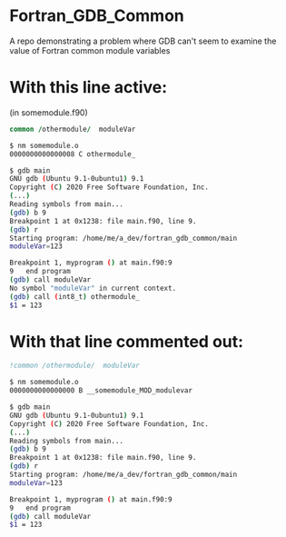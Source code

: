 # Fortran_GDB_Common
A repo demonstrating a problem where GDB can't seem to examine the value of Fortran common module variables

# With this line active:

(in somemodule.f90)

```f90
common /othermodule/  moduleVar
```

```sh
$ nm somemodule.o
0000000000000008 C othermodule_

$ gdb main
GNU gdb (Ubuntu 9.1-0ubuntu1) 9.1
Copyright (C) 2020 Free Software Foundation, Inc.
(...)
Reading symbols from main...
(gdb) b 9
Breakpoint 1 at 0x1238: file main.f90, line 9.
(gdb) r
Starting program: /home/me/a_dev/fortran_gdb_common/main 
moduleVar=123

Breakpoint 1, myprogram () at main.f90:9
9	end program
(gdb) call moduleVar
No symbol "moduleVar" in current context.
(gdb) call (int8_t) othermodule_
$1 = 123

```

# With that line commented out:
```f90
!common /othermodule/  moduleVar
```
```sh
$ nm somemodule.o
0000000000000000 B __somemodule_MOD_modulevar

$ gdb main
GNU gdb (Ubuntu 9.1-0ubuntu1) 9.1
Copyright (C) 2020 Free Software Foundation, Inc.
(...)
Reading symbols from main...
(gdb) b 9
Breakpoint 1 at 0x1238: file main.f90, line 9.
(gdb) r
Starting program: /home/me/a_dev/fortran_gdb_common/main 
moduleVar=123

Breakpoint 1, myprogram () at main.f90:9
9	end program
(gdb) call moduleVar
$1 = 123

```
